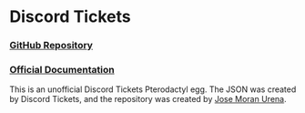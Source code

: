 # Discord Tickets

### [GitHub Repository](https://github.com/discord-tickets/bot)
### [Official Documentation](https://discordtickets.app/getting-started/)

This is an unofficial Discord Tickets Pterodactyl egg. The JSON was created by Discord Tickets, and the repository was created by [Jose Moran Urena](https://josemoranurena.tech).
